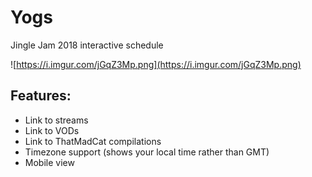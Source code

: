 # Yogs

Jingle Jam 2018 interactive schedule

![https://i.imgur.com/jGqZ3Mp.png](https://i.imgur.com/jGqZ3Mp.png)

## Features:

* Link to streams
* Link to VODs
* Link to ThatMadCat compilations
* Timezone support (shows your local time rather than GMT)
* Mobile view
